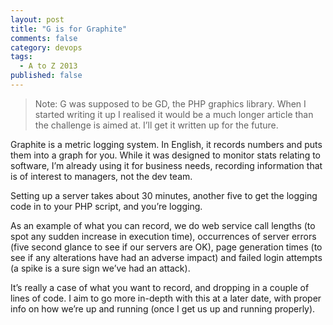 ```yaml
---
layout: post
title: "G is for Graphite"
comments: false
category: devops
tags:
  - A to Z 2013
published: false
---
```


> Note: G was supposed to be GD, the PHP graphics library. When I started writing it up I realised it would be a much longer article than the challenge is aimed at. I’ll get it written up for the future.

Graphite is a metric logging system. In English, it records numbers and puts them into a graph for you. While it was designed to monitor stats relating to software, I’m already using it for business needs, recording information that is of interest to managers, not the dev team.

Setting up a server takes about 30 minutes, another five to get the logging code in to your PHP script, and you’re logging.

As an example of what you can record, we do web service call lengths (to spot any sudden increase in execution time), occurrences of server errors (five second glance to see if our servers are OK), page generation times (to see if any alterations have had an adverse impact) and failed login attempts (a spike is a sure sign we’ve had an attack).

It’s really a case of what you want to record, and dropping in a couple of lines of code. I aim to go more in-depth with this at a later date, with proper info on how we’re up and running (once I get us up and running properly).
